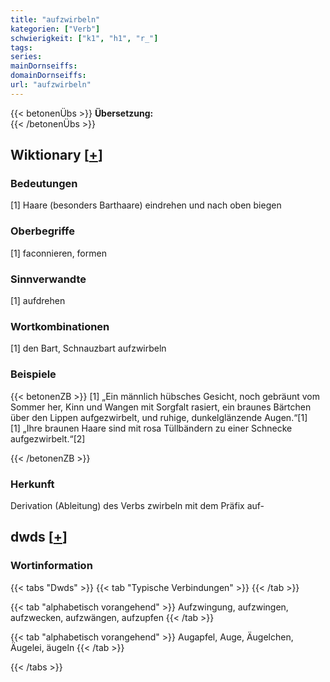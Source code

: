 ```yaml
---
title: "aufzwirbeln"
kategorien: ["Verb"]
schwierigkeit: ["k1", "h1", "r_"]
tags:
series:
mainDornseiffs:
domainDornseiffs:
url: "aufzwirbeln"
---
```


{{< betonenÜbs >}}
**Übersetzung:**  
{{< /betonenÜbs >}}

## Wiktionary [[+](https://de.wiktionary.org/wiki/aufzwirbeln)]

### Bedeutungen
[1] Haare (besonders Barthaare) eindrehen und nach oben biegen  

### Oberbegriffe
[1] faconnieren, formen  

### Sinnverwandte
[1] aufdrehen  

### Wortkombinationen
[1] den Bart, Schnauzbart aufzwirbeln  

### Beispiele
{{< betonenZB >}}
[1] „Ein männlich hübsches Gesicht, noch gebräunt vom Sommer her, Kinn und Wangen mit Sorgfalt rasiert, ein braunes Bärtchen über den Lippen aufgezwirbelt, und ruhige, dunkelglänzende Augen.“[1]  
[1] „Ihre braunen Haare sind mit rosa Tüllbändern zu einer Schnecke aufgezwirbelt.“[2]  

{{< /betonenZB >}}
### Herkunft
Derivation (Ableitung) des Verbs zwirbeln mit dem Präfix auf-  



## dwds [[+](https://www.dwds.de/wb/aufzwirbeln)]

### Wortinformation
{{< tabs "Dwds" >}}
{{< tab "Typische Verbindungen" >}}
{{< /tab >}}

{{< tab "alphabetisch vorangehend" >}}
Aufzwingung, aufzwingen, aufzwecken, aufzwängen, aufzupfen
{{< /tab >}}

{{< tab "alphabetisch vorangehend" >}}
Augapfel, Auge, Äugelchen, Äugelei, äugeln
{{< /tab >}}

{{< /tabs >}}

